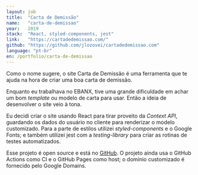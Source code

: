 ```yaml
---
layout: job
title:  "Carta de Demissão"
name:   "carta-de-demissao"
year:   2019
stack:  "React, styled-components, jest"
link:   "https://cartadedemissao.com/"
github: "https://github.com/jlozovei/cartadedemissao.com"
language: "pt-br"
en: /portfolio/carta-de-demissao
---
```

Como o nome sugere, o site Carta de Demissão é uma ferramenta que te ajuda na hora de criar uma boa carta de demissão.

Enquanto eu trabalhava no EBANX, tive uma grande dificuldade em achar um bom _template_ ou modelo de carta para usar. Então a ideia de desenvolver o site veio à tona.

Eu decidi criar o site usando React para tirar proveito da _Context API_, guardando os dados do usuário no cliente para renderizar o modelo customizado. Para a parte de estilos utilizei _styled-components_ e o Google Fonts; e também utilizei jest com a _testing-library_ para criar as rotinas de testes automatizados.

Esse projeto é open source e está no [GitHub](https://github.com/jlozovei/cartadedemissao.com). O projeto ainda usa o GitHub Actions como CI e o GitHub Pages como host; o domínio customizado é fornecido pelo Google Domains.

